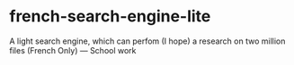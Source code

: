 french-search-engine-lite
=========================

A light search engine, which can perfom (I hope) a research on two million files (French Only) — School work
